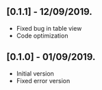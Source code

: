 ## [0.1.1] - 12/09/2019.

* Fixed bug in table view
* Code optimization


## [0.1.0] - 01/09/2019.

* Initial version
* Fixed error version

